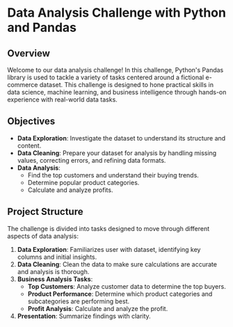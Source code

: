 # Data Analysis Challenge with Python and Pandas

## Overview
Welcome to our data analysis challenge! In this challenge, Python's Pandas library is used to tackle a variety of tasks centered around a fictional e-commerce dataset. This challenge is designed to hone practical skills in data science, machine learning, and business intelligence through hands-on experience with real-world data tasks.

## Objectives
- **Data Exploration**: Investigate the dataset to understand its structure and content.
- **Data Cleaning**: Prepare your dataset for analysis by handling missing values, correcting errors, and refining data formats.
- **Data Analysis**:
  - Find the top customers and understand their buying trends.
  - Determine popular product categories.
  - Calculate and analyze profits.


## Project Structure
The challenge is divided into tasks designed to move through different aspects of data analysis:
1. **Data Exploration**: Familiarizes user with dataset, identifying key columns and initial insights.
2. **Data Cleaning**: Clean the data to make sure calculations are accurate and analysis is thorough.
3. **Business Analysis Tasks**:
   - **Top Customers**: Analyze customer data to determine the top buyers.
   - **Product Performance**: Determine which product categories and subcategories are performing best.
   - **Profit Analysis**: Calculate and analyze the profit.
4. **Presentation**: Summarize findings with clarity. 
